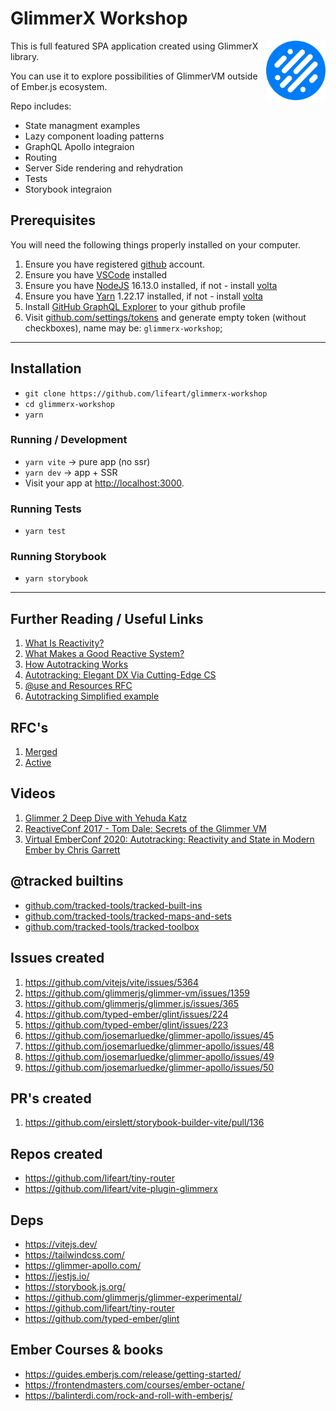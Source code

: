 # GlimmerX Workshop

<img align="right" width="95" height="95"
     alt="Glimmer Experimental Favicon"
     src="./favicon.svg">


This is full featured SPA application created using GlimmerX library.

You can use it to explore possibilities of GlimmerVM outside of Ember.js ecosystem.

Repo includes:

* State managment examples
* Lazy component loading patterns
* GraphQL Apollo integraion
* Routing
* Server Side rendering and rehydration
* Tests
* Storybook integraion

## Prerequisites

You will need the following things properly installed on your computer.

1. Ensure you have registered [github](http://github.com/) account.
1. Ensure you have [VSCode](https://code.visualstudio.com/download) installed
1. Ensure you have [NodeJS](https://nodejs.org/en/) 16.13.0 installed, if not - install [volta](https://volta.sh/)
1. Ensure you have [Yarn](https://yarnpkg.com/) 1.22.17 installed, if not - install [volta](https://volta.sh/)
1. Install [GitHub GraphQL Explorer](https://docs.github.com/en/graphql/overview/explorer) to your github profile
1. Visit [github.com/settings/tokens](https://github.com/settings/tokens) and generate empty token (without checkboxes), name may be: `glimmerx-workshop`;

---

## Installation

* `git clone https://github.com/lifeart/glimmerx-workshop`
* `cd glimmerx-workshop`
* `yarn`

### Running / Development

* `yarn vite` -> pure app (no ssr)
* `yarn dev` -> app + SSR
* Visit your app at [http://localhost:3000](http://localhost:3000).


### Running Tests

* `yarn test`

### Running Storybook

* `yarn storybook`


---

## Further Reading / Useful Links
1. [What Is Reactivity?](https://www.pzuraq.com/what-is-reactivity/)
1. [What Makes a Good Reactive System?](https://www.pzuraq.com/what-makes-a-good-reactive-system/)
1. [How Autotracking Works](https://www.pzuraq.com/how-autotracking-works/)
1. [Autotracking: Elegant DX Via Cutting-Edge CS](https://v5.chriskrycho.com/journal/autotracking-elegant-dx-via-cutting-edge-cs/)
1. [@use and Resources RFC](https://www.pzuraq.com/introducing-use/)
1. [Autotracking Simplified example](https://gist.github.com/pzuraq/79bf862e0f8cd9521b79c4b6eccdc4f9)

## RFC's

1. [Merged](https://emberjs.github.io/rfcs/)
1. [Active](https://github.com/emberjs/rfcs/pulls)

## Videos

1. [Glimmer 2 Deep Dive with Yehuda Katz](https://www.youtube.com/watch?v=vL8sCi1Bv6E)
1. [ReactiveConf 2017 - Tom Dale: Secrets of the Glimmer VM](https://www.youtube.com/watch?v=nXCSloXZ-wc)
1. [Virtual EmberConf 2020: Autotracking: Reactivity and State in Modern Ember by Chris Garrett
](https://www.youtube.com/watch?v=HDBSU2HCLbU)
## @tracked builtins

* [github.com/tracked-tools/tracked-built-ins](https://github.com/tracked-tools/tracked-built-ins)
* [github.com/tracked-tools/tracked-maps-and-sets](https://github.com/tracked-tools/tracked-maps-and-sets)
* [github.com/tracked-tools/tracked-toolbox](https://github.com/tracked-tools/tracked-toolbox)

## Issues created

 1. https://github.com/vitejs/vite/issues/5364
 1. https://github.com/glimmerjs/glimmer-vm/issues/1359
 1. https://github.com/glimmerjs/glimmer.js/issues/365
 1. https://github.com/typed-ember/glint/issues/224
 1. https://github.com/typed-ember/glint/issues/223
 1. https://github.com/josemarluedke/glimmer-apollo/issues/45
 1. https://github.com/josemarluedke/glimmer-apollo/issues/48
 1. https://github.com/josemarluedke/glimmer-apollo/issues/49
 1. https://github.com/josemarluedke/glimmer-apollo/issues/50


## PR's created

 1. https://github.com/eirslett/storybook-builder-vite/pull/136


## Repos created

* https://github.com/lifeart/tiny-router
* https://github.com/lifeart/vite-plugin-glimmerx

## Deps

* https://vitejs.dev/
* https://tailwindcss.com/
* https://glimmer-apollo.com/
* https://jestjs.io/
* https://storybook.js.org/
* https://github.com/glimmerjs/glimmer-experimental/
* https://github.com/lifeart/tiny-router
* https://github.com/typed-ember/glint


## Ember Courses & books 

* https://guides.emberjs.com/release/getting-started/
* https://frontendmasters.com/courses/ember-octane/
* https://balinterdi.com/rock-and-roll-with-emberjs/